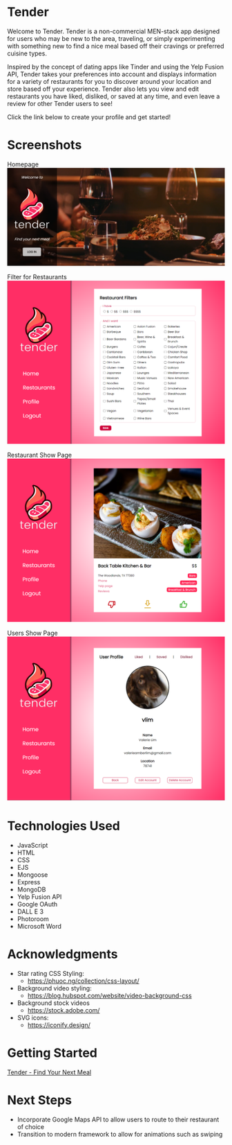 # Tender
Welcome to Tender. Tender is a non-commercial MEN-stack app designed for users who may be new to the area, traveling, or simply experimenting with something new to find a nice meal based off their cravings or preferred cuisine types.

Inspired by the concept of dating apps like Tinder and using the Yelp Fusion API, Tender takes your preferences into account and displays information for a variety of restaurants for you to discover around your location and store based off your experience. Tender also lets you view and edit restaurants you have liked, disliked, or saved at any time, and even leave a review for other Tender users to see!

Click the link below to create your profile and get started!

# Screenshots
Homepage
![Homepage](/planning/demo-photos/homepage.png)

Filter for Restaurants
![Filter](/planning/demo-photos/filter.png)

Restaurant Show Page
![Restaurant](/planning/demo-photos/restaurants.png)

Users Show Page
![User](/planning/demo-photos/users.png)


# Technologies Used

- JavaScript
- HTML
- CSS
- EJS
- Mongoose
- Express
- MongoDB
- Yelp Fusion API
- Google OAuth
- DALL E 3
- Photoroom
- Microsoft Word

# Acknowledgments

- Star rating CSS Styling:
  - https://phuoc.ng/collection/css-layout/
- Background video styling:
  - https://blog.hubspot.com/website/video-background-css
- Background stock videos
  - https://stock.adobe.com/
- SVG icons:
  - https://iconify.design/

# Getting Started 

<a href="https://tender-f3bf64ad9858.herokuapp.com/">Tender - Find Your Next Meal</a>

# Next Steps

- Incorporate Google Maps API to allow users to route to their restaurant of choice
- Transition to modern framework to allow for animations such as swiping